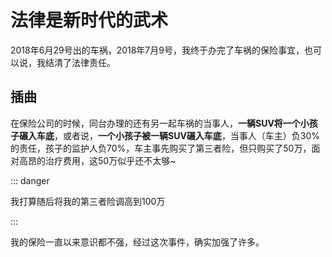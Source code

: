 # 法律是新时代的武术



2018年6月29号出的车祸，2018年7月9号，我终于办完了车祸的保险事宜，也可以说，我结清了法律责任。

## 插曲

在保险公司的时候，同台办理的还有另一起车祸的当事人，**一辆SUV将一个小孩子碾入车底**，或者说，**一个小孩子被一辆SUV碾入车底**，当事人（车主）负30%的责任，孩子的监护人负70%，车主事先购买了第三者险，但只购买了50万，面对高昂的治疗费用，这50万似乎还不太够~

::: danger

我打算随后将我的第三者险调高到100万

:::

我的保险一直以来意识都不强，经过这次事件，确实加强了许多。